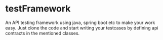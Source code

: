 # testFramework
 An API testing framework using java, spring boot etc to make your work easy.
 Just clone the code and start writing your testcases by defining api contracts in the mentioned classes.
